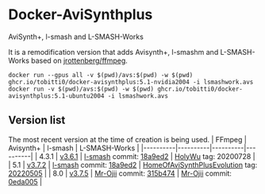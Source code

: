 # Docker-AviSynthplus
AviSynth+, l-smash and L-SMASH-Works

It is a remodification version that adds Avisynth+, l-smashm and L-SMASH-Works based on [jrottenberg/ffmpeg][0].

`docker run --gpus all -v $(pwd)/avs:$(pwd) -w $(pwd) ghcr.io/tobitti0/docker-avisynthplus:5.1-nvidia2004 -i lsmashwork.avs`  
`docker run -v $(pwd)/avs:$(pwd) -w $(pwd) ghcr.io/tobitti0/docker-avisynthplus:5.1-ubuntu2004 -i lsmashwork.avs`  

[0]:https://github.com/jrottenberg/ffmpeg

## Version list
The most recent version at the time of creation is being used.
| FFmpeg | Avisynth+ | l-smash | L-SMASH-Works |
|----------|----------|----------|----------|
| 4.3.1  | [v3.6.1](https://github.com/AviSynth/AviSynthPlus/tree/v3.6.1)  | [l-smash](https://github.com/l-smash/l-smash) commit: [18a9ed2](https://github.com/l-smash/l-smash/commit/18a9ed25c7ff79a7f4f4bf850c345c72179b8998)  | [HolyWu](https://github.com/HolyWu/L-SMASH-Works) tag: 20200728   |
| 5.1  | [v3.7.2](https://github.com/AviSynth/AviSynthPlus/tree/v3.7.2)   | [l-smash](https://github.com/l-smash/l-smash) commit: [18a9ed2](https://github.com/l-smash/l-smash/commit/18a9ed25c7ff79a7f4f4bf850c345c72179b8998)   | [HomeOfAviSynthPlusEvolution](https://github.com/HomeOfAviSynthPlusEvolution/L-SMASH-Works) tag: [20220505](https://github.com/HomeOfAviSynthPlusEvolution/L-SMASH-Works/tree/20220505)   |
| 8.0  | [v3.7.5](https://github.com/AviSynth/AviSynthPlus/tree/v3.7.5)   | [Mr-Ojii](https://github.com/Mr-Ojii/l-smash) commit: [315b474](https://github.com/Mr-Ojii/l-smash/commit/315b4747d759e336ef30b18e93f2e676810e5a73)   | [Mr-Ojii](https://github.com/Mr-Ojii/L-SMASH-Works) commit: [0eda005](https://github.com/Mr-Ojii/L-SMASH-Works/commit/0eda0054bc1fede95370f0759b5d6734670d9f41)  |
